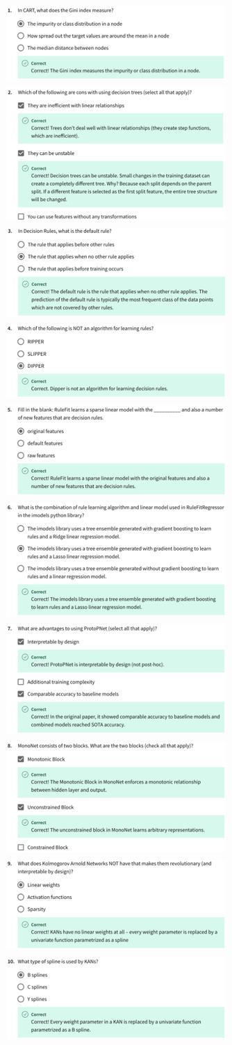 

![](../imgs_quizzes/c2m2q1.png)

![](../imgs_quizzes/c2m2q2.png)

![](../imgs_quizzes/c2m2q3.png)

![](../imgs_quizzes/c2m2q4.png)

![](../imgs_quizzes/c2m2q5.png)

![](../imgs_quizzes/c2m2q6.png)

![](../imgs_quizzes/c2m2q7.png)

![](../imgs_quizzes/c2m2q8.png)

![](../imgs_quizzes/c2m2q9.png)

![](../imgs_quizzes/c2m2q10.png)